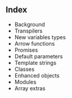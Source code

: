 
## Index

* Background
* Transpilers
* New variables types
* Arrow functions
* Promises
* Default parameters
* Template strings
* Classes
* Enhanced objects
* Modules
* Array extras
